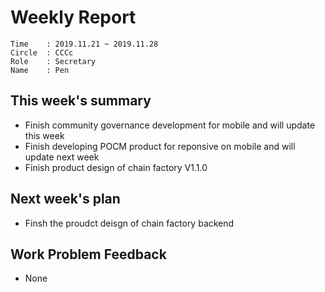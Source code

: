 # Weekly Report 
```
Time    : 2019.11.21 ~ 2019.11.28
Circle	: CCCc
Role    : Secretary
Name    : Pen
```
## This week's summary

- Finish community governance development for mobile and will update this week
- Finish developing POCM product for reponsive on mobile and will update next week
- Finish product design of chain factory V1.1.0

## Next week's plan
- Finsh the proudct deisgn of chain factory backend

## Work Problem Feedback

- None

